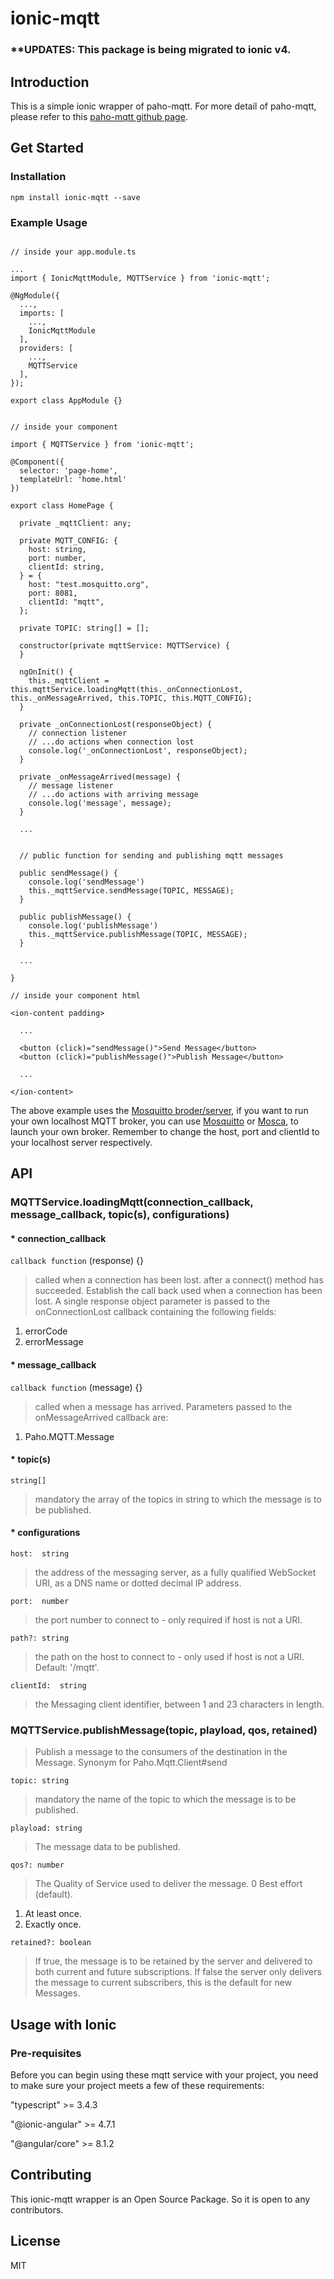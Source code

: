 # ionic-mqtt

### **UPDATES: This package is being migrated to ionic v4.

## Introduction
This is a simple ionic wrapper of paho-mqtt. For more detail of paho-mqtt, please refer to this [paho-mqtt github page](https://github.com/eclipse/paho.mqtt.javascript#readme).

## Get Started

### Installation

```
npm install ionic-mqtt --save
```

### Example Usage
```

// inside your app.module.ts

...
import { IonicMqttModule, MQTTService } from 'ionic-mqtt';

@NgModule({
  ...,
  imports: [
    ...,
    IonicMqttModule
  ],
  providers: [
    ...,
    MQTTService
  ],
});

export class AppModule {}

```

```  

// inside your component

import { MQTTService } from 'ionic-mqtt';

@Component({
  selector: 'page-home',
  templateUrl: 'home.html'
})

export class HomePage {

  private _mqttClient: any;

  private MQTT_CONFIG: {
    host: string,
    port: number,
    clientId: string,
  } = {
    host: "test.mosquitto.org",
    port: 8081,
    clientId: "mqtt",
  };

  private TOPIC: string[] = [];

  constructor(private mqttService: MQTTService) {
  }

  ngOnInit() {
    this._mqttClient = this.mqttService.loadingMqtt(this._onConnectionLost, this._onMessageArrived, this.TOPIC, this.MQTT_CONFIG);
  }

  private _onConnectionLost(responseObject) {
    // connection listener
    // ...do actions when connection lost
    console.log('_onConnectionLost', responseObject);
  }

  private _onMessageArrived(message) {
    // message listener
    // ...do actions with arriving message
    console.log('message', message);
  }

  ...


  // public function for sending and publishing mqtt messages

  public sendMessage() {
    console.log('sendMessage')
    this._mqttService.sendMessage(TOPIC, MESSAGE);
  }

  public publishMessage() {
    console.log('publishMessage')
    this._mqttService.publishMessage(TOPIC, MESSAGE);
  }

  ...

}

```



```
// inside your component html

<ion-content padding>

  ...

  <button (click)="sendMessage()">Send Message</button>
  <button (click)="publishMessage()">Publish Message</button>

  ...

</ion-content>

```

The above example uses the [Mosquitto broder/server](https://test.mosquitto.org/), if you want to run your own localhost MQTT broker, you can use [Mosquitto](https://mosquitto.org/) or [Mosca](http://www.mosca.io/), to launch your own broker. Remember to change the host, port and clientId to your localhost server respectively.


## API

### MQTTService.loadingMqtt(connection_callback, message_callback, topic(s), configurations)

#### * connection_callback

`callback function` (response) {}

> called when a connection has been lost. after a connect() method has succeeded. Establish the call back used when a connection has been lost. A single response object parameter is passed to the onConnectionLost callback containing the following fields:
  1. errorCode
  2. errorMessage

#### * message_callback

`callback function` (message) {}

> called when a message has arrived. Parameters passed to the onMessageArrived callback are:
  1. Paho.MQTT.Message

#### * topic(s)

`string[]`

> mandatory the array of the topics in string to which the message is to be published.

#### * configurations

`host:	string`

> the address of the messaging server, as a fully qualified WebSocket URI, as a DNS name or dotted decimal IP address.

`port:	number`

> the port number to connect to - only required if host is not a URI.

`path?:	string`

> the path on the host to connect to - only used if host is not a URI. Default: '/mqtt'.

`clientId:	string`

> the Messaging client identifier, between 1 and 23 characters in length.


### MQTTService.publishMessage(topic, playload, qos, retained)

> Publish a message to the consumers of the destination in the Message. Synonym for Paho.Mqtt.Client#send

`topic: string`

> mandatory the name of the topic to which the message is to be published.

`playload: string`

> The message data to be published.

`qos?: number`

> The Quality of Service used to deliver the message.
0 Best effort (default).
  1. At least once.
  2. Exactly once.

`retained?: boolean`

> If true, the message is to be retained by the server and delivered to both current and future subscriptions. If false the server only delivers the message to current subscribers, this is the default for new Messages.


## Usage with Ionic

### Pre-requisites
Before you can begin using these mqtt service with your project, you need to make sure your project meets a few of these requirements:

"typescript" >= 3.4.3

"@ionic-angular" >= 4.7.1

"@angular/core" >= 8.1.2


## Contributing
This ionic-mqtt wrapper is an Open Source Package. So it is open to any contributors.


## License
MIT
